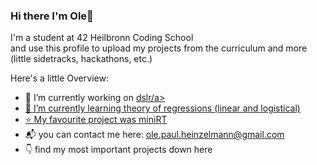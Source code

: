 ### Hi there I'm Ole👋
<p>I'm a student at 42 Heilbronn Coding School </br>and use this profile to upload my projects from the curriculum and more (little sidetracks, hackathons, etc.)</p>
<p>Here's a little Overview:</p>


- 🔭 I’m currently working on <a href="https://github.com/oph-design/dslr">dslr/a>
- 🌱 I’m currently learning theory of regressions (linear and logistical)
- ⭐️ My favourite project was <a href="https://github.com/oph-design/miniRT">miniRT</a>
- 📬 you can contact me here: ole.paul.heinzelmann@gmail.com 
- 👇 find my most important projects down here


